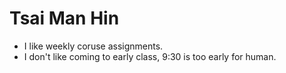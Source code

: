 # Tsai Man Hin

- I like weekly coruse assignments.
- I don't like coming to early class, 9:30 is too early for human.